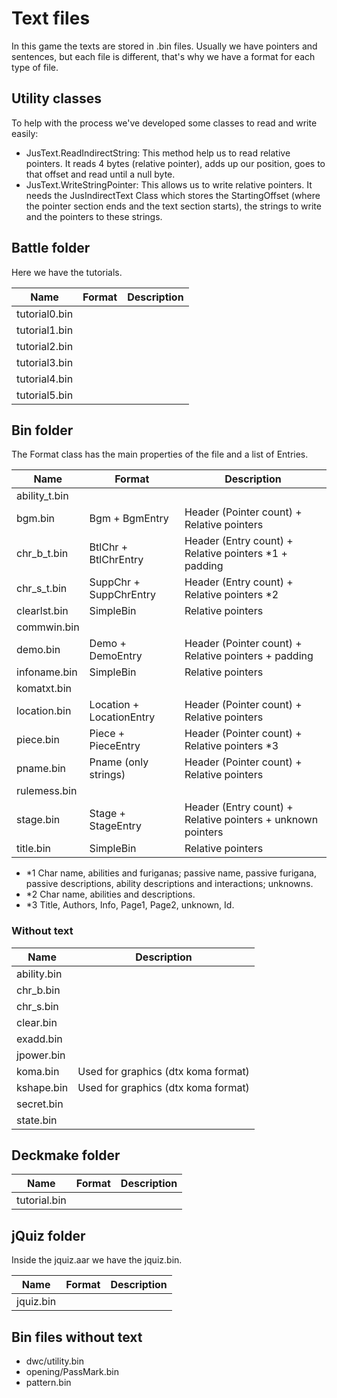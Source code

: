 # Text files

In this game the texts are stored in .bin files. Usually we have pointers and
sentences, but each file is different, that's why we have a format for each type
of file.

## Utility classes

To help with the process we've developed some classes to read and write easily:

- JusText.ReadIndirectString: This method help us to read relative pointers. It
  reads 4 bytes (relative pointer), adds up our position, goes to that offset
  and read until a null byte.
- JusText.WriteStringPointer: This allows us to write relative pointers. It
  needs the JusIndirectText Class which stores the StartingOffset (where the
  pointer section ends and the text section starts), the strings to write and
  the pointers to these strings.

## Battle folder

Here we have the tutorials.

| Name          | Format | Description |
| ------------- | ------ | ----------- |
| tutorial0.bin |        |             |
| tutorial1.bin |        |             |
| tutorial2.bin |        |             |
| tutorial3.bin |        |             |
| tutorial4.bin |        |             |
| tutorial5.bin |        |             |

## Bin folder

The Format class has the main properties of the file and a list of Entries.

| Name          | Format                   | Description                                                 |
| ------------- | ------------------------ | ----------------------------------------------------------- |
| ability_t.bin |                          |                                                             |
| bgm.bin       | Bgm + BgmEntry           | Header (Pointer count) + Relative pointers                  |
| chr_b_t.bin   | BtlChr + BtlChrEntry     | Header (Entry count) + Relative pointers \*1 + padding      |
| chr_s_t.bin   | SuppChr + SuppChrEntry   | Header (Entry count) + Relative pointers \*2                |
| clearlst.bin  | SimpleBin                | Relative pointers                                           |
| commwin.bin   |                          |                                                             |
| demo.bin      | Demo + DemoEntry         | Header (Pointer count) + Relative pointers + padding        |
| infoname.bin  | SimpleBin                | Relative pointers                                           |
| komatxt.bin   |                          |                                                             |
| location.bin  | Location + LocationEntry | Header (Pointer count) + Relative pointers                  |
| piece.bin     | Piece + PieceEntry       | Header (Pointer count) + Relative pointers \*3              |
| pname.bin     | Pname (only strings)     | Header (Pointer count) + Relative pointers                  |
| rulemess.bin  |                          |                                                             |
| stage.bin     | Stage + StageEntry       | Header (Entry count) + Relative pointers + unknown pointers |
| title.bin     | SimpleBin                | Relative pointers                                           |

- \*1 Char name, abilities and furiganas; passive name, passive furigana,
  passive descriptions, ability descriptions and interactions; unknowns.
- \*2 Char name, abilities and descriptions.
- \*3 Title, Authors, Info, Page1, Page2, unknown, Id.

### Without text

| Name        | Description                         |
| ----------- | ----------------------------------- |
| ability.bin |                                     |
| chr_b.bin   |                                     |
| chr_s.bin   |                                     |
| clear.bin   |                                     |
| exadd.bin   |                                     |
| jpower.bin  |                                     |
| koma.bin    | Used for graphics (dtx koma format) |
| kshape.bin  | Used for graphics (dtx koma format) |
| secret.bin  |                                     |
| state.bin   |                                     |

## Deckmake folder

| Name         | Format | Description |
| ------------ | ------ | ----------- |
| tutorial.bin |        |             |

## jQuiz folder

Inside the jquiz.aar we have the jquiz.bin.

| Name      | Format | Description |
| --------- | ------ | ----------- |
| jquiz.bin |        |             |

## Bin files without text

- dwc/utility.bin
- opening/PassMark.bin
- pattern.bin
